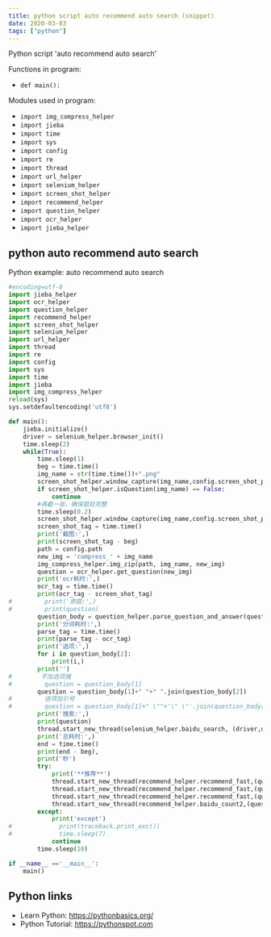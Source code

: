 ```yaml
---
title: python script auto recommend auto search (snippet)
date: 2020-03-03
tags: ["python"]
---
```

Python script 'auto recommend auto search'

Functions in program: 
* `def main():`

Modules used in program: 
* `import img_compress_helper`
* `import jieba`
* `import time`
* `import sys`
* `import config`
* `import re`
* `import thread`
* `import url_helper`
* `import selenium_helper`
* `import screen_shot_helper`
* `import recommend_helper`
* `import question_helper`
* `import ocr_helper`
* `import jieba_helper`

## python auto recommend auto search

Python example: auto recommend auto search

```python
#encoding=utf-8
import jieba_helper
import ocr_helper
import question_helper
import recommend_helper
import screen_shot_helper
import selenium_helper
import url_helper
import thread
import re
import config
import sys
import time
import jieba
import img_compress_helper
reload(sys) 
sys.setdefaultencoding('utf8')

def main():
    jieba.initialize()
    driver = selenium_helper.browser_init()
    time.sleep(2)
    while(True): 
        time.sleep(1)
        beg = time.time()
        img_name = str(time.time())+".png"
        screen_shot_helper.window_capture(img_name,config.screen_shot_position,config.screen_shot_size)
        if screen_shot_helper.isQuestion(img_name) == False:
            continue
        #再截一张，确保题目完整
        time.sleep(0.2)
        screen_shot_helper.window_capture(img_name,config.screen_shot_position,config.screen_shot_size)
        screen_shot_tag = time.time()
        print('截图:',)
        print(screen_shot_tag - beg)
        path = config.path
        new_img = 'compress_' + img_name
        img_compress_helper.img_zip(path, img_name, new_img)
        question = ocr_helper.get_question(new_img)
        print('ocr耗时:',)
        ocr_tag = time.time()
        print(ocr_tag - screen_shot_tag)
#         print('原题:',)
#         print(question)
        question_body = question_helper.parse_question_and_answer(question) #题干和选项分开
        print('分词耗时:',)
        parse_tag = time.time()
        print(parse_tag - ocr_tag)
        print('选项:',)
        for i in question_body[2]:
            print(i,)
        print('')
#        不加选项搜
#         question = question_body[1]
        question = question_body[1]+" "+" ".join(question_body[2])
#         选项加引号
#         question = question_body[1]+" \""+'\" \"'.join(question_body[2]) +"\""
        print('搜索:',)
        print(question)
        thread.start_new_thread(selenium_helper.baidu_search, (driver,question))
        print('总耗时:',)
        end = time.time()
        print(end - beg),
        print('秒')
        try:
            print('**推荐**')
            thread.start_new_thread(recommend_helper.recommend_fast,(question_body,0,1))
            thread.start_new_thread(recommend_helper.recommend_fast,(question_body,0,0))
            thread.start_new_thread(recommend_helper.recommend_fast,(question_body,1,1))
            thread.start_new_thread(recommend_helper.baidu_count2,(question_body,))
        except:
            print('except')
#             print(traceback.print_exc())
#             time.sleep(7)
            continue
        time.sleep(10)

if __name__ =='__main__':
    main()


```

## Python links

- Learn Python: https://pythonbasics.org/
- Python Tutorial: https://pythonspot.com
